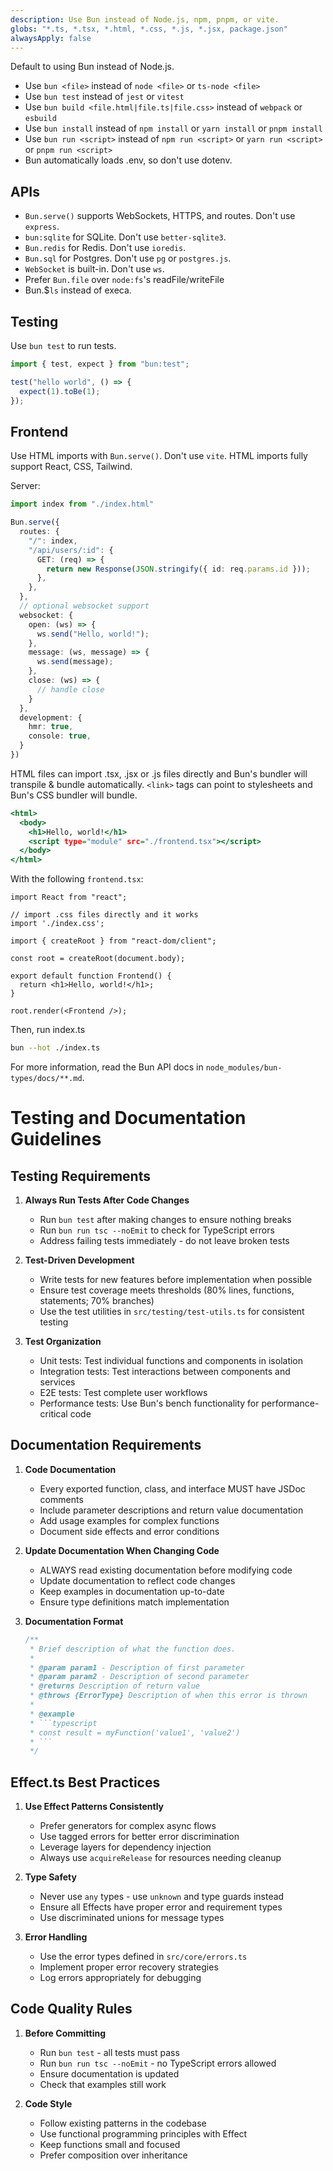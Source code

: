 ```yaml
---
description: Use Bun instead of Node.js, npm, pnpm, or vite.
globs: "*.ts, *.tsx, *.html, *.css, *.js, *.jsx, package.json"
alwaysApply: false
---
```


Default to using Bun instead of Node.js.

- Use `bun <file>` instead of `node <file>` or `ts-node <file>`
- Use `bun test` instead of `jest` or `vitest`
- Use `bun build <file.html|file.ts|file.css>` instead of `webpack` or `esbuild`
- Use `bun install` instead of `npm install` or `yarn install` or `pnpm install`
- Use `bun run <script>` instead of `npm run <script>` or `yarn run <script>` or `pnpm run <script>`
- Bun automatically loads .env, so don't use dotenv.

## APIs

- `Bun.serve()` supports WebSockets, HTTPS, and routes. Don't use `express`.
- `bun:sqlite` for SQLite. Don't use `better-sqlite3`.
- `Bun.redis` for Redis. Don't use `ioredis`.
- `Bun.sql` for Postgres. Don't use `pg` or `postgres.js`.
- `WebSocket` is built-in. Don't use `ws`.
- Prefer `Bun.file` over `node:fs`'s readFile/writeFile
- Bun.$`ls` instead of execa.

## Testing

Use `bun test` to run tests.

```ts#index.test.ts
import { test, expect } from "bun:test";

test("hello world", () => {
  expect(1).toBe(1);
});
```

## Frontend

Use HTML imports with `Bun.serve()`. Don't use `vite`. HTML imports fully support React, CSS, Tailwind.

Server:

```ts#index.ts
import index from "./index.html"

Bun.serve({
  routes: {
    "/": index,
    "/api/users/:id": {
      GET: (req) => {
        return new Response(JSON.stringify({ id: req.params.id }));
      },
    },
  },
  // optional websocket support
  websocket: {
    open: (ws) => {
      ws.send("Hello, world!");
    },
    message: (ws, message) => {
      ws.send(message);
    },
    close: (ws) => {
      // handle close
    }
  },
  development: {
    hmr: true,
    console: true,
  }
})
```

HTML files can import .tsx, .jsx or .js files directly and Bun's bundler will transpile & bundle automatically. `<link>` tags can point to stylesheets and Bun's CSS bundler will bundle.

```html#index.html
<html>
  <body>
    <h1>Hello, world!</h1>
    <script type="module" src="./frontend.tsx"></script>
  </body>
</html>
```

With the following `frontend.tsx`:

```tsx#frontend.tsx
import React from "react";

// import .css files directly and it works
import './index.css';

import { createRoot } from "react-dom/client";

const root = createRoot(document.body);

export default function Frontend() {
  return <h1>Hello, world!</h1>;
}

root.render(<Frontend />);
```

Then, run index.ts

```sh
bun --hot ./index.ts
```

For more information, read the Bun API docs in `node_modules/bun-types/docs/**.md`.

# Testing and Documentation Guidelines

## Testing Requirements

1. **Always Run Tests After Code Changes**
   - Run `bun test` after making changes to ensure nothing breaks
   - Run `bun run tsc --noEmit` to check for TypeScript errors
   - Address failing tests immediately - do not leave broken tests

2. **Test-Driven Development**
   - Write tests for new features before implementation when possible
   - Ensure test coverage meets thresholds (80% lines, functions, statements; 70% branches)
   - Use the test utilities in `src/testing/test-utils.ts` for consistent testing

3. **Test Organization**
   - Unit tests: Test individual functions and components in isolation
   - Integration tests: Test interactions between components and services
   - E2E tests: Test complete user workflows
   - Performance tests: Use Bun's bench functionality for performance-critical code

## Documentation Requirements

1. **Code Documentation**
   - Every exported function, class, and interface MUST have JSDoc comments
   - Include parameter descriptions and return value documentation
   - Add usage examples for complex functions
   - Document side effects and error conditions

2. **Update Documentation When Changing Code**
   - ALWAYS read existing documentation before modifying code
   - Update documentation to reflect code changes
   - Keep examples in documentation up-to-date
   - Ensure type definitions match implementation

3. **Documentation Format**
   ```typescript
   /**
    * Brief description of what the function does.
    * 
    * @param param1 - Description of first parameter
    * @param param2 - Description of second parameter
    * @returns Description of return value
    * @throws {ErrorType} Description of when this error is thrown
    * 
    * @example
    * ```typescript
    * const result = myFunction('value1', 'value2')
    * ```
    */
   ```

## Effect.ts Best Practices

1. **Use Effect Patterns Consistently**
   - Prefer generators for complex async flows
   - Use tagged errors for better error discrimination
   - Leverage layers for dependency injection
   - Always use `acquireRelease` for resources needing cleanup

2. **Type Safety**
   - Never use `any` types - use `unknown` and type guards instead
   - Ensure all Effects have proper error and requirement types
   - Use discriminated unions for message types

3. **Error Handling**
   - Use the error types defined in `src/core/errors.ts`
   - Implement proper error recovery strategies
   - Log errors appropriately for debugging

## Code Quality Rules

1. **Before Committing**
   - Run `bun test` - all tests must pass
   - Run `bun run tsc --noEmit` - no TypeScript errors allowed
   - Ensure documentation is updated
   - Check that examples still work

2. **Code Style**
   - Follow existing patterns in the codebase
   - Use functional programming principles with Effect
   - Keep functions small and focused
   - Prefer composition over inheritance
